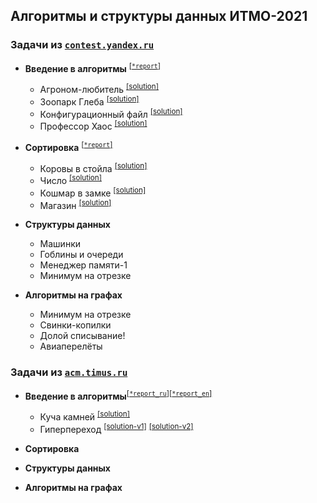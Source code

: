 ## Алгоритмы и структуры данных ИТМО-2021

### Задачи из [`contest.yandex.ru`](https://contest.yandex.ru/)

-   **Введение в алгоритмы** <sup>[\[`*report`\]](yandex/1.introduction-in-algorithms/*report.md)</sup>
    
    -   Агроном-любитель <sup>[\[solution\]](yandex/1.introduction-in-algorithms/amateur-agronomist.cpp)</sup>
    -   Зоопарк Глеба <sup>[\[solution\]](yandex/1.introduction-in-algorithms/zoo-gleb.cpp)</sup>
    -   Конфигурационный файл <sup>[\[solution\]](yandex/1.introduction-in-algorithms/config-file.cpp)</sup>
    -   Профессор Хаос <sup>[\[solution\]](yandex/1.introduction-in-algorithms/doctor-house.cpp)</sup>
    
-   **Сортировка** <sup>[\[`*report`\]](yandex/2.sorting/*report.md)</sup>
    
    -   Коровы в стойла <sup>[\[solution\]](yandex/2.sorting/cows-in-stalls.cpp)</sup>
    -   Число <sup>[\[solution\]](yandex/2.sorting/number.cpp)</sup>
    -   Кошмар в замке <sup>[\[solution\]](yandex/2.sorting/castle-nightmare.cpp)</sup>
    -   Магазин <sup>[\[solution\]](yandex/2.sorting/store.cpp)</sup>

-   **Структуры данных**
    
    -   Машинки
    -   Гоблины и очереди
    -   Менеджер памяти-1
    -   Минимум на отрезке
    
-   **Алгоритмы на графах**

    -   Минимум на отрезке
    -   Свинки-копилки
    -   Долой списывание!
    -   Авиаперелёты

### Задачи из [`acm.timus.ru`](https://acm.timus.ru/)

-   **Введение в алгоритмы**<sup>[\[`*report_ru`\]](timus/1.introduction-in-algorithms/*report_ru.md)</sup><sup>[\[`*report_en`\]](timus/1.introduction-in-algorithms/*report_en.md)</sup>
    
    -   Куча камней <sup>[\[solution\]](timus/1.introduction-in-algorithms/stone-pile.cpp)</sup>
    -   Гиперпереход <sup>[\[solution-v1\]](timus/1.introduction-in-algorithms/hyperjump-v1.cpp)</sup> <sup>[\[solution-v2\]](timus/1.introduction-in-algorithms/hyperjump-v2.cpp)</sup>
    
-   **Сортировка**
-   **Структуры данных**
-   **Алгоритмы на графах**
